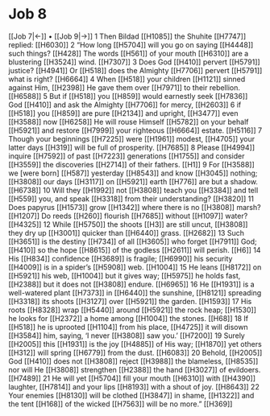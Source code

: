 # Job 8
[[Job 7|←]] • [[Job 9|→]]
1 Then Bildad [[H1085]] the Shuhite [[H7747]] replied: [[H6030]] 
2 “How long [[H5704]] will you go on saying [[H4448]] such things? [[H428]] The words [[H561]] of your mouth [[H6310]] are a blustering [[H3524]] wind. [[H7307]] 
3 Does God [[H410]] pervert [[H5791]] justice? [[H4941]] Or [[H518]] does the Almighty [[H7706]] pervert [[H5791]] what is right? [[H6664]] 
4 When [[H518]] your children [[H1121]] sinned against Him, [[H2398]] He gave them over [[H7971]] to their rebellion. [[H6588]] 
5 But if [[H518]] you [[H859]] would earnestly seek [[H7836]] God [[H410]] and ask the Almighty [[H7706]] for mercy, [[H2603]] 
6 if [[H518]] you [[H859]] are pure [[H2134]] and upright, [[H3477]] even [[H3588]] now [[H6258]] He will rouse Himself [[H5782]] on your behalf [[H5921]] and restore [[H7999]] your righteous [[H6664]] estate. [[H5116]] 
7 Though your beginnings [[H7225]] were [[H1961]] modest, [[H4705]] your latter days [[H319]] will be full of prosperity. [[H7685]] 
8 Please [[H4994]] inquire [[H7592]] of past [[H7223]] generations [[H1755]] and consider [[H3559]] the discoveries [[H2714]] of their fathers. [[H1]] 
9 For [[H3588]] we [were born] [[H587]] yesterday [[H8543]] and know [[H3045]] nothing; [[H3808]] our days [[H3117]] on [[H5921]] earth [[H776]] are but a shadow. [[H6738]] 
10 Will they [[H1992]] not [[H3808]] teach you [[H3384]] and tell [[H559]] you,  and speak [[H3318]] from their understanding? [[H3820]] 
11 Does papyrus [[H1573]] grow [[H1342]] where there is no [[H3808]] marsh? [[H1207]] Do reeds [[H260]] flourish [[H7685]] without [[H1097]] water? [[H4325]] 
12 While [[H5750]] the shoots [[H3]] are still uncut, [[H3808]] they dry up [[H3001]] quicker than [[H6440]] grass. [[H2682]] 
13 Such [[H3651]] is the destiny [[H734]] of all [[H3605]] who forget [[H7911]] God; [[H410]] so the hope [[H8615]] of the godless [[H2611]] will perish. [[H6]] 
14 His [[H834]] confidence [[H3689]] is fragile; [[H6990]] his security [[H4009]] is in a spider’s [[H5908]] web. [[H1004]] 
15 He leans [[H8172]] on [[H5921]] his web, [[H1004]] but it gives way; [[H5975]] he holds fast, [[H2388]] but it does not [[H3808]] endure. [[H6965]] 
16 He [[H1931]] is a well-watered plant [[H7373]] in [[H6440]] the sunshine, [[H8121]] spreading [[H3318]] its shoots [[H3127]] over [[H5921]] the garden. [[H1593]] 
17 His roots [[H8328]] wrap [[H5440]] around [[H5921]] the rock heap; [[H1530]] he looks for [[H2372]] a home among [[H1004]] the stones. [[H68]] 
18 If [[H518]] he is uprooted [[H1104]] from his place, [[H4725]] it will disown [[H3584]] him,  saying, ‘I never [[H3808]] saw you.’ [[H7200]] 
19 Surely [[H2005]] this [[H1931]] is the joy [[H4885]] of His way; [[H1870]] yet others [[H312]] will spring [[H6779]] from the dust. [[H6083]] 
20 Behold, [[H2005]] God [[H410]] does not [[H3808]] reject [[H3988]] the blameless, [[H8535]] nor will He [[H3808]] strengthen [[H2388]] the hand [[H3027]] of evildoers. [[H7489]] 
21 He will yet [[H5704]] fill your mouth [[H6310]] with [[H4390]] laughter, [[H7814]] and your lips [[H8193]] with a shout of joy. [[H8643]] 
22 Your enemies [[H8130]] will be clothed [[H3847]] in shame, [[H1322]] and the tent [[H168]] of the wicked [[H7563]] will be no more.” [[H369]] 
